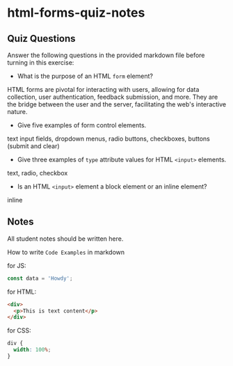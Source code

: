 # html-forms-quiz-notes

## Quiz Questions

Answer the following questions in the provided markdown file before turning in this exercise:

- What is the purpose of an HTML `form` element?

HTML forms are pivotal for interacting with users, allowing for data collection, user authentication, feedback submission, and more. They are the bridge between the user and the server, facilitating the web's interactive nature.

- Give five examples of form control elements.

text input fields, dropdown menus, radio buttons, checkboxes, buttons (submit and clear)

- Give three examples of `type` attribute values for HTML `<input>` elements.

text, radio, checkbox

- Is an HTML `<input>` element a block element or an inline element?

inline

## Notes

All student notes should be written here.

How to write `Code Examples` in markdown

for JS:

```javascript
const data = 'Howdy';
```

for HTML:

```html
<div>
  <p>This is text content</p>
</div>
```

for CSS:

```css
div {
  width: 100%;
}
```
